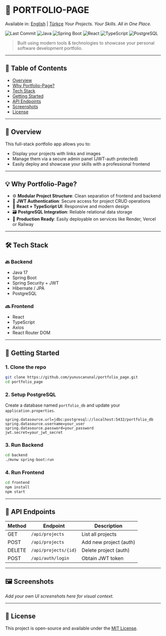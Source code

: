 # 🧠 PORTFOLIO-PAGE
 Available in: [English](README.md) | [Türkçe](README.tr.md)
_Your Projects. Your Skills. All in One Place._

![Last Commit](https://img.shields.io/github/last-commit/yunuscanunal/portfolio_page?style=for-the-badge)
![Java](https://img.shields.io/badge/Backend-Java-blue?style=for-the-badge&logo=openjdk)
![Spring Boot](https://img.shields.io/badge/Spring_Boot-2.7+-green?style=for-the-badge&logo=spring)
![React](https://img.shields.io/badge/Frontend-React-blue?style=for-the-badge&logo=react)
![TypeScript](https://img.shields.io/badge/TypeScript-informational?style=for-the-badge&logo=typescript)
![PostgreSQL](https://img.shields.io/badge/DB-PostgreSQL-blue?style=for-the-badge&logo=postgresql)

> Built using modern tools & technologies to showcase your personal software development portfolio.

---

## 🔎 Table of Contents

- [Overview](#overview)
- [Why Portfolio-Page?](#why-portfolio-page)
- [Tech Stack](#tech-stack)
- [Getting Started](#getting-started)
- [API Endpoints](#api-endpoints)
- [Screenshots](#screenshots)
- [License](#license)

---

## 📌 Overview

This full-stack portfolio app allows you to:
- Display your projects with links and images
- Manage them via a secure admin panel (JWT-auth protected)
- Easily deploy and showcase your skills with a professional frontend

---

## 💡 Why Portfolio-Page?

- ⚙️ **Modular Project Structure**: Clean separation of frontend and backend
- 🔐 **JWT Authentication**: Secure access for project CRUD operations
- 🧩 **React + TypeScript UI**: Responsive and modern design
- 🗃️ **PostgreSQL Integration**: Reliable relational data storage
- 🚀 **Production Ready**: Easily deployable on services like Render, Vercel or Railway

---

## 🛠 Tech Stack

### 🔙 Backend
- Java 17
- Spring Boot
- Spring Security + JWT
- Hibernate / JPA
- PostgreSQL

### 🔜 Frontend
- React
- TypeScript
- Axios
- React Router DOM

---

## 🚀 Getting Started

### 1. Clone the repo
```bash
git clone https://github.com/yunuscanunal/portfolio_page.git
cd portfolio_page
```

### 2. Setup PostgreSQL
Create a database named `portfolio_db` and update your `application.properties`.

```properties
spring.datasource.url=jdbc:postgresql://localhost:5432/portfolio_db
spring.datasource.username=your_user
spring.datasource.password=your_password
jwt.secret=your_jwt_secret
```

### 3. Run Backend
```bash
cd backend
./mvnw spring-boot:run
```

### 4. Run Frontend
```bash
cd frontend
npm install
npm start
```

---

## 📡 API Endpoints

| Method | Endpoint             | Description               |
|--------|----------------------|---------------------------|
| GET    | `/api/projects`      | List all projects         |
| POST   | `/api/projects`      | Add new project (auth)    |
| DELETE | `/api/projects/{id}` | Delete project (auth)     |
| POST   | `/api/auth/login`    | Obtain JWT token          |

---

## 🖼️ Screenshots

_Add your own UI screenshots here for visual context._

---

## 🪪 License

This project is open-source and available under the [MIT License](LICENSE).
